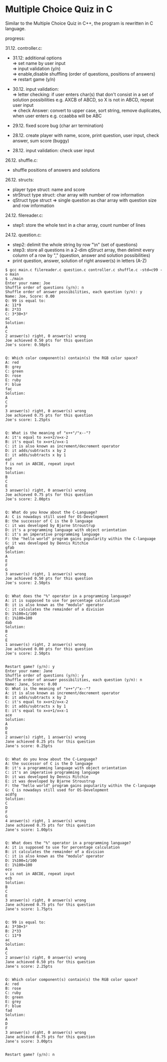 # Multiple Choice Quiz in C

Similar to the Multiple Choice Quiz in C++, the program is rewritten in C language.

progress:


31.12. controller.c:
+ 31.12: additional options<br />
    => set name by user input<br />
    => input validation (y/n)<br />
    => enable,disable shuffling (order of questions, positions of answers)<br />
    => restart game (y/n)<br />
+ 30.12. input validation:<br /> 
    => letter checking: if user enters char(s) that don't consist in a set of solution possibilities e.g. AXCB of ABCD, so X is not in ABCD, repeat user input<br />
    => check Answer: convert to upper case, sort string, remove duplicates, when user enters e.g. ccaabba will be ABC

+ 29.12. fixed score bug (char arr termination)
+ 28.12. create player with name, score, print question, user input, check answer, sum score (buggy)
+ 28.12. input validation: check user input


26.12. shuffle.c:

+ shuffle positions of answers and solutions 

26.12. structs:

+ player type struct: name and score
+ strStruct type struct: char array with number of row information
+ qStruct type struct => single question as char array with question size and row information 

24.12. filereader.c:

+ step1: store the whole text in a char array, count number of lines

24.12. question.c:

+ step2: delimit the whole string by row "\n" (set of questions)
+ step3: store all questions in a 2-dim qStruct array, then delimit every column of a row by "," (question, answer and solution possibilities) 
+ print question, answer, solution of right answer(s) in letters (A-Z) 

```
$ gcc main.c filereader.c question.c controller.c shuffle.c -std=c99 -o main
$ ./main
Enter your name: Joe
Shuffle order of questions (y/n): n
Shuffle order of answer possibilities, each question (y/n): y
Name: Joe, Score: 0.00
Q: 99 is equal to:
A: 11*9
B: 2*33
C: 3*30+3²
ac
Solution:
A
C
2 answer(s) right, 0 answer(s) wrong
Joe achieved 0.50 pts for this question
Joe's score: 0.50pts


Q: Which color component(s) contain(s) the RGB color space?
A: red
B: grey
C: green
D: rose
E: ruby
F: blue
fac
Solution:
A
C
F
3 answer(s) right, 0 answer(s) wrong
Joe achieved 0.75 pts for this question
Joe's score: 1.25pts


Q: What is the meaning of "x++"/"x--"?
A: it's equal to x=x+2/x=x-2
B: it's equal to x=x+1/x=x-1
C: it is also known as increment/decrement operator
D: it adds/subtracts x by 2
E: it adds/subtracts x by 1
eaf
f is not in ABCDE, repeat input
bce
Solution:
B
C
E
3 answer(s) right, 0 answer(s) wrong
Joe achieved 0.75 pts for this question
Joe's score: 2.00pts


Q: What do you know about the C-Language?
A: C is nowadays still used for OS-Development
B: the successor of C is the D language
C: it was developed by Bjarne Stroustrup
D: it's a programming language with object orientation
E: it's an imperative programming language
F: the "hello world" program gains popularity within the C-language
G: it was developed by Dennis Ritchie
gfab
Solution:
A
E
F
G
3 answer(s) right, 1 answer(s) wrong
Joe achieved 0.50 pts for this question
Joe's score: 2.50pts


Q: What does the "%" operator in a programming language?
A: it is supposed to use for percentage calculation
B: it is also known as the "modulo" operator
C: it calculates the remainder of a division
D: 1%100=1/100
E: 1%100=100
dab
Solution:
B
C
E
1 answer(s) right, 2 answer(s) wrong
Joe achieved 0.00 pts for this question
Joe's score: 2.50pts


Restart game? (y/n): y
Enter your name: Jane
Shuffle order of questions (y/n): y
Shuffle order of answer possibilities, each question (y/n): n
Name: Jane, Score: 0.00
Q: What is the meaning of "x++"/"x--"?
A: it is also known as increment/decrement operator
B: it adds/subtracts x by 2
C: it's equal to x=x+2/x=x-2
D: it adds/subtracts x by 1
E: it's equal to x=x+1/x=x-1
ace
Solution:
A
D
E
2 answer(s) right, 1 answer(s) wrong
Jane achieved 0.25 pts for this question
Jane's score: 0.25pts


Q: What do you know about the C-Language?
A: the successor of C is the D language
B: it's a programming language with object orientation
C: it's an imperative programming language
D: it was developed by Dennis Ritchie
E: it was developed by Bjarne Stroustrup
F: the "hello world" program gains popularity within the C-language
G: C is nowadays still used for OS-Development
acdfg
Solution:
C
D
F
G
4 answer(s) right, 1 answer(s) wrong
Jane achieved 0.75 pts for this question
Jane's score: 1.00pts


Q: What does the "%" operator in a programming language?
A: it is supposed to use for percentage calculation
B: it calculates the remainder of a division
C: it is also known as the "modulo" operator
D: 1%100=1/100
E: 1%100=100
ecv
v is not in ABCDE, repeat input
ecb
Solution:
B
C
E
3 answer(s) right, 0 answer(s) wrong
Jane achieved 0.75 pts for this question
Jane's score: 1.75pts


Q: 99 is equal to:
A: 3*30+3²
B: 2*33
C: 11*9
ac
Solution:
A
C
2 answer(s) right, 0 answer(s) wrong
Jane achieved 0.50 pts for this question
Jane's score: 2.25pts


Q: Which color component(s) contain(s) the RGB color space?
A: red
B: rose
C: ruby
D: green
E: grey
F: blue
fad
Solution:
A
D
F
3 answer(s) right, 0 answer(s) wrong
Jane achieved 0.75 pts for this question
Jane's score: 3.00pts


Restart game? (y/n): n
```